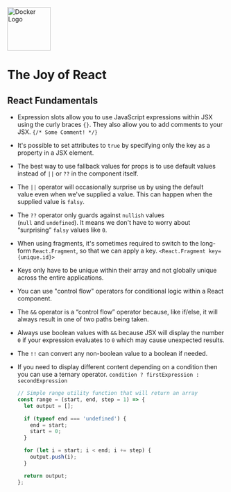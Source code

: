<image alt="Docker Logo" height="100px" src="./images/joy-of-react.png" width="100px" />

# The Joy of React

## React Fundamentals

* Expression slots allow you to use JavaScript expressions within JSX using the curly braces `{}`. They also allow you to add comments to your JSX. `{/* Some Comment! */}`
* It's possible to set attributes to `true` by specifying only the key as a property in a JSX element.
* The best way to use fallback values for props is to use default values instead of `||` or `??` in the component itself.
* The `||` operator will occasionally surprise us by using the default value even when we've supplied a value. This can happen when the supplied value is `falsy`.
* The `??` operator only guards against `nullish` values (`null` and `undefined`). It means we don't have to worry about “surprising” `falsy` values like `0`.
* When using fragments, it's sometimes required to switch to the long-form `React.Fragment`, so that we can apply a key. `<React.Fragment key={unique.id}>`
* Keys only have to be unique within their array and not globally unique across the entire applications.
* You can use "control flow" operators for conditional logic within a React component.
* The `&&` operator is a “control flow” operator because, like if/else, it will always result in one of two paths being taken. 
* Always use boolean values with `&&` because JSX will display the number `0` if your expression evaluates to `0` which may cause unexpected results. 
* The `!!` can convert any non-boolean value to a boolean if needed.
* If you need to display different content depending on a condition then you can use a ternary operator. `condition ? firstExpression : secondExpression`

  ```typescript
  // Simple range utility function that will return an array
  const range = (start, end, step = 1) => {
    let output = [];

    if (typeof end === 'undefined') {
      end = start;
      start = 0;
    }

    for (let i = start; i < end; i += step) {
      output.push(i);
    }

    return output;
  };
  ```